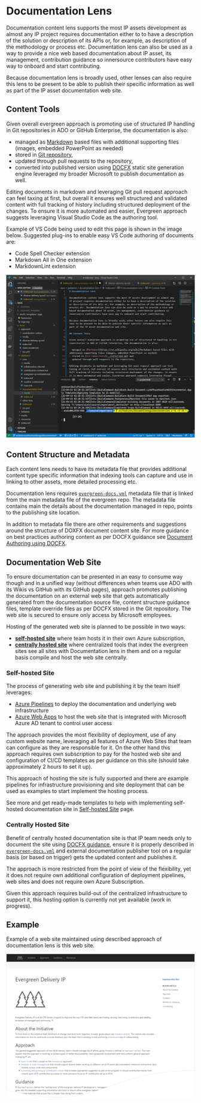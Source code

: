 # Documentation Lens

Documentation content lens supports the most IP assets development as almost any IP project requires documentation either to to have a description of the solution or description of its APIs or, for example, as description of the methodology or process etc. Documentation lens can also be used as a way to provide a nice web based documentation about IP asset, its management, contribution guidance so innersource contributors have easy way to onboard and start contributing.

Because documentation lens is broadly used, other lenses can also require this lens to be present to be able to publish their specific information as well as part of the IP asset documentation web site.

## Content Tools

Given overall evergreen approach is promoting use of structured IP handling in Git repositories in ADO or GitHub Enterprise, the documentation is also:

- managed as [Markdown](https://en.wikipedia.org/wiki/Markdown) based files with additional supporting files (images, embedded PowerPoint as needed)
- stored in [Git repository](../core/repo.md),
- updated through pull requests to the repository,
- converted into published version using [DOCFX](https://dotnet.github.io/docfx/) static site generation engine leveraged my broader Microsoft to publish documentation as well.

Editing documents in markdown and leveraging Git pull request approach can feel taxing at first, but overall it ensures well structured and validated content with full tracking of history including structured deployment of the changes. To ensure it is more automated and easier, Evergreen approach suggests leveraging Visual Studio Code as the authoring tool.

Example of VS Code being used to edit this page is shown in the image below. Suggested plug-ins to enable easy VS Code authoring of documents are:

- Code Spell Checker extension
- Markdown All in One extension
- MarkdownLint extension

![VS Code Editing of Documentation](./media/vs-code-documentation-editing.png)

## Content Structure and Metadata

Each content lens needs to have its metadata file that provides additional content type specific information that indexing tools can capture and use in linking to other assets, more detailed processing etc.

Documentation lens requires [`evergreen-docs.yml`](evergreen-docs-content.md) metadata file that is linked from the main metadata file of the evergreen repo. The metadata file contains main the details about the documentation managed in repo, points to the publishing site location.

In addition to metadata file there are other requirements and suggestions around the structure of DOXFX document content site. For more guidance on best practices authoring content as per DOCFX guidance see [Document Authoring using DOCFX](document-authoring.md).

## Documentation Web Site

To ensure documentation can be presented in an easy to consume way though and in a unified way (without differences when teams use ADO with its Wikis vs GitHub with its GitHub pages), approach promotes publishing the documentation on an external web site that gets automatically generated from the documentation source file, content structure guidance files, template override files as per DOCFX stored in the Git repository. The web site is secured to ensure only access by Microsoft employees.

Hosting of the generated web site is planned to be possible in two ways:

- [**self-hosted site**](#self-hosted-site) where team hosts it in their own Azure subscription,
- [**centrally hosted site**](#centrally-hosted-site) where centralized tools that index the evergreen sites see all sites with Documentation lens in them and on a regular basis compile and host the web site centrally.

### Self-hosted Site

The process of generating web site and publishing it by the team itself leverages:

- [Azure Pipelines](https://azure.microsoft.com/en-us/services/devops/pipelines/) to deploy the documentation and underlying web infrastructure
- [Azure Web Apps](https://azure.microsoft.com/en-us/services/app-service/web/) to host the web site that is integrated with Microsoft Azure AD tenant to control user access

The approach provides the most flexibility of deployment, use of any custom website name, leveraging all features of Azure Web Sites that team can configure as they are responsible for it. On the other hand this approach requires own subscription to pay for the hosted web site and configuration of CI/CD templates as per guidance on this site (should take approximately 2 hours to set it up).

This approach of hosting the site is fully supported and there are example pipelines for infrastructure provisioning and site deployment that can be used as examples to start implement the hosting process.

See more and get ready-made templates to help with implementing self-hosted documentation site in [Self-hosted Site](./self-hosted-site.md) page.

### Centrally Hosted Site

Benefit of centrally hosted documentation site is that IP team needs only to document the site using [DOCFX guidance](https://dotnet.github.io/docfx/tutorial/docfx_getting_started.html), ensure it is properly described in [`evergreen-docs.yml`](evergreen-docs-content.md) and external documentation publisher tool on a regular basis (or based on trigger) gets the updated content and publishes it.

The approach is more restricted from the point of view of the flexibility, yet it does not require own additional configuration of deployment pipelines, web sites and does not require own Azure Subscription.

Given this approach requires build-out of the centralized infrastructure to support it, this hosting option is currently not yet available (work in progress).

## Example

Example of a web site maintained using described approach of documentation lens is this web site.

![Evergreen Delivery IP documentation](./media/web-site-example.png)
